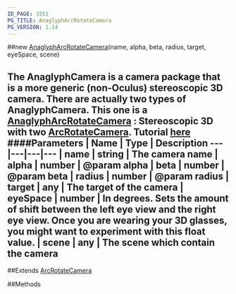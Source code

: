 ```yaml
---
ID_PAGE: 3251
PG_TITLE: AnaglyphArcRotateCamera
PG_VERSION: 1.14
---
```

##new [AnaglyphArcRotateCamera](page.php?p=3251)(name, alpha, beta, radius, target, eyeSpace, scene)

The AnaglyphCamera is a camera package that is a more generic (non-Oculus) stereoscopic 3D camera.
There are actually two types of AnaglyphCamera. This one is a [AnaglyphArcRotateCamera](page.php?p=3251) : Stereoscopic 3D with two [ArcRotateCamera](page.php?p=3250).
Tutorial [here](https://github.com/BabylonJS/Babylon.js/wiki/05-Cameras)
####Parameters
 | Name | Type | Description
---|---|---|---
 | name | string | The camera name
 | alpha | number | @param alpha
 | beta | number | @param beta
 | radius | number | @param radius
 | target | any | The target of the camera
 | eyeSpace | number | In degrees. Sets the amount of shift between the left eye view and the right eye view. Once you are wearing your 3D glasses, you might want to experiment with this float value.
 | scene | any | The scene which contain the camera
---

##Extends [ArcRotateCamera](page.php?p=3250)


##Methods
